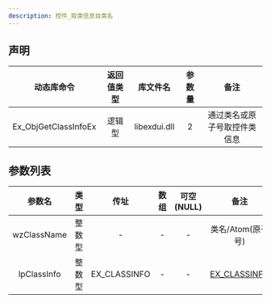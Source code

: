 ```yaml
---
description: 控件_取类信息自类名
---
```





## 声明

|      动态库命令      | 返回值类型 |   库文件名   | 参数量 |             备注             |
| :------------------: | :--------: | :----------: | :----: | :--------------------------: |
| Ex_ObjGetClassInfoEx |   逻辑型   | libexdui.dll |   2    | 通过类名或原子号取控件类信息 |

## 参数列表

|   参数名    |  类型  |     传址     | 数组 | 可空(NULL) |        备注        |
| :---------: | :----: | :----------: | :--: | :--------: | :----------------: |
| wzClassName | 整数型 |      -       |  -   |     -      | 类名/Atom(原子号)  |
| lpClassInfo | 整数型 | EX_CLASSINFO |  -   |     -      | [EX_CLASSINFO](./) |

